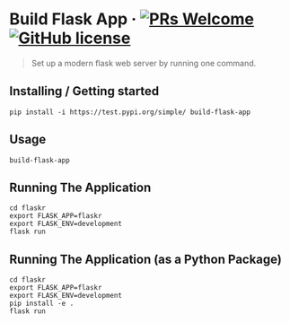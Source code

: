 # Build Flask App &middot; [![PRs Welcome](https://img.shields.io/badge/PRs-welcome-brightgreen.svg?style=flat)](http://makeapullrequest.com) [![GitHub license](https://img.shields.io/badge/license-MIT-blue.svg?style=flat)](https://github.com/your/your-project/blob/master/LICENSE)

> Set up a modern flask web server by running one command.


## Installing / Getting started

```
pip install -i https://test.pypi.org/simple/ build-flask-app
```

## Usage

```
build-flask-app
```

## Running The Application

```
cd flaskr
export FLASK_APP=flaskr
export FLASK_ENV=development
flask run
```

## Running The Application (as a Python Package)

```
cd flaskr
export FLASK_APP=flaskr
export FLASK_ENV=development
pip install -e .
flask run
```
